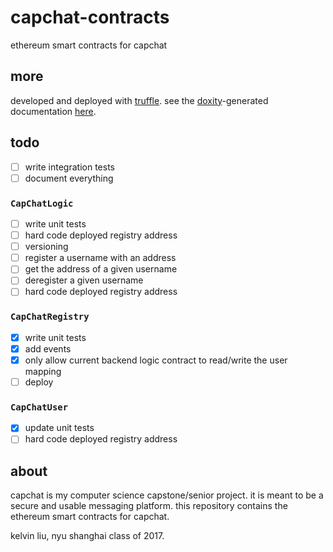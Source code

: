 # capchat-contracts
ethereum smart contracts for capchat

## more
developed and deployed with [truffle](http://truffleframework.com/).
see the [doxity](https://github.com/DigixGlobal/doxity)-generated documentation [here](https://thekelvinliu.github.io/capchat-contracts/).

## todo
- [ ] write integration tests
- [ ] document everything

### `CapChatLogic`
- [ ] write unit tests
- [ ] hard code deployed registry address
- [ ] versioning
- [ ] register a username with an address
- [ ] get the address of a given username
- [ ] deregister a given username
- [ ] hard code deployed registry address

### `CapChatRegistry`
- [x] write unit tests
- [x] add events
- [x] only allow current backend logic contract to read/write the user mapping
- [ ] deploy

### `CapChatUser`
- [x] update unit tests
- [ ] hard code deployed registry address

## about
capchat is my computer science capstone/senior project.
it is meant to be a secure and usable messaging platform.
this repository contains the ethereum smart contracts for capchat.

kelvin liu, nyu shanghai class of 2017.
